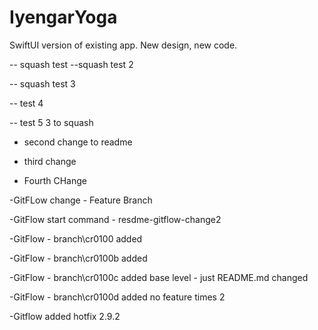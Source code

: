 # IyengarYoga
SwiftUI version of existing app. New design, new code.

-- squash test
--squash test 2


-- squash test 3

-- test 4 


-- test 5 3 to squash



- second change to readme
- third change

- Fourth CHange

-GitFLow change - Feature Branch

-GitFlow start command - resdme-gitflow-change2

-GitFlow - branch\cr0100 added

-GitFlow - branch\cr0100b added

-GitFlow - branch\cr0100c added
	base level - just README.md changed

-GitFlow - branch\cr0100d added
	no feature times 2
	
-Gitflow added hotfix 2.9.2	
	
